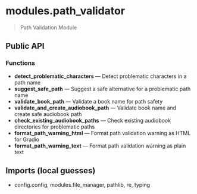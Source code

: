 # modules.path_validator

> Path Validation Module

## Public API


### Functions
- **detect_problematic_characters** — Detect problematic characters in a path name
- **suggest_safe_path** — Suggest a safe alternative for a problematic path name
- **validate_book_path** — Validate a book name for path safety
- **validate_and_create_audiobook_path** — Validate book name and create safe audiobook path
- **check_existing_audiobook_paths** — Check existing audiobook directories for problematic paths
- **format_path_warning_html** — Format path validation warning as HTML for Gradio
- **format_path_warning_text** — Format path validation warning as plain text

## Imports (local guesses)
- config.config, modules.file_manager, pathlib, re, typing